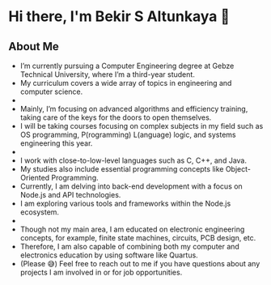 # Hi there, I'm Bekir S Altunkaya 👋

## About Me
- I’m currently pursuing a Computer Engineering degree at Gebze Technical University, where I’m a third-year student.
- My curriculum covers a wide array of topics in engineering and computer science.
- 
- Mainly, I’m focusing on advanced algorithms and efficiency training, taking care of the keys for the doors to open themselves.
- I will be taking courses focusing on complex subjects in my field such as OS programming, P(rogramming) L(anguage) logic, and systems engineering this year.
- 
- I work with close-to-low-level languages such as C, C++, and Java.
- My studies also include essential programming concepts like Object-Oriented Programming.
- Currently, I am delving into back-end development with a focus on Node.js and API technologies.
- I am exploring various tools and frameworks within the Node.js ecosystem.
-
- Though not my main area, I am educated on electronic engineering concepts, for example, finite state machines, circuits, PCB design, etc.
- Therefore, I am also capable of combining both my computer and electronics education by using software like Quartus.
- (Please 😅) Feel free to reach out to me if you have questions about any projects I am involved in or for job opportunities.
